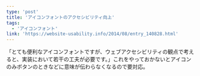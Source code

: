 ```yaml
---
type: 'post'
title: 'アイコンフォントのアクセシビリティ向上'
tags:
  - 'アイコンフォント'
link: 'https://website-usability.info/2014/08/entry_140828.html'
---
```

「とても便利なアイコンフォントですが、ウェブアクセシビリティの観点で考えると、実装において若干の工夫が必要です。」これをやっておかないとアイコンのみボタンのときなどに意味が伝わらなくなるので要対応。